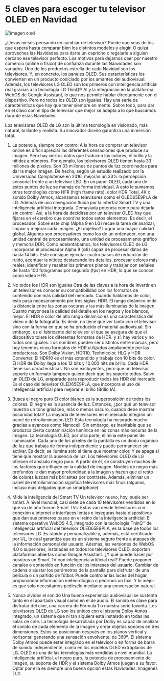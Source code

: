 # 5 claves para escoger tu televisor OLED en Navidad
![imagen oled]({{site.baseurl}}/assets/img/oled.jpg)

¿Llevas meses pensando en cambiar de televisor? Puede que seas de los que espera hasta comparar bien los distintos modelos y elegir. O quizá aproveches las Navidades para darte un capricho o regalarle a alguien cercano ese televisor perfecto. Los motivos para dejarnos caer por nuestro comercio (online o físico) de confianza durante las Naavidades son variados.
Uno de los productos estrella de cada Navidad son los televisores. Y, en concreto, los paneles OLED. Sus características los convierten en un producto codiciado por los amantes del audiovisual. Además, los televisores LG OLED son los primeros con inteligencia artificial real gracias a la tecnología LG ThinQ® AI y la integración en la plataforma WebOS de Google Assistant, lo que nos permite hablar directamente con el dispositivo.
Pero no todos los OLED son iguales. Hay una serie de características que hay que tener siempre en mente. Sobre todo, para dar en el clavo con el tipo de televisor que mejor se adapta a lo que buscamos durante estas Navidades.
 
 
Los televisores OLED de LG son la última tecnología en visionado, más natural, brillante y realista. Su innovador diseño garantiza una inmersión total.
1. La potencia, siempre con control
A la hora de comprar un televisor online es difícil apreciar las diferentes sensaciones que produce su imagen. Pero hay ciertos datos que traducen los colores, el brillo y la nitidez a números. Por ejemplo, los televisores OLED tienen hasta 33 millones de píxeles. Son 33 millones de puntos de luz coordinados para dar la mejor imagen. De hecho, según un estudio realizado por la Universidad Complutense en 2016, mejoran un 33% la percepción sensorial frente a un televisor LED.
En un panel OLED, cada uno de estos puntos de luz se maneja de forma individual. A esto le sumamos otras tecnologías como HFR (high frame rate), color HDR Total, 4K o sonido Dolby Atmos, alcanzamos televisores como el OLED65E9PLA de LG. Además de una navegación fluida por la interfaz Smart TV y una inteligencia artificial integrada. Demasiada potencia como para dejarla sin control.
Así, a la hora de decidirse por un televisor OLED hay que fijarse en el cerebro que coordina todos estos elementos. Es decir, el procesador. Sobre este chip (Alpha 9 en LG) recae la tarea de analizar, limpiar y mejorar cada imagen. ¿El objetivo? Lograr una mayor calidad global. Algunos son procesadores como los de un ordenador, con una unidad central de procesamiento, una unidad de procesamiento gráfico y memoria DDR.
Como adelantábamos, los televisores OLED de LG incorporan el procesador Alpha 9 (α9) capaz de procesar datos de hasta 14 bits. Este consigue ejecutar cuatro pasos de reducción de ruido, acentuar la nitidez destacando los detalles, procesar colores más reales, identificar y resaltar los primeros planos y trabajar con señales de hasta 100 fotogramas por segundo (fps) en HDR, lo que se conoce como vídeo HFR.
2. No todos los HDR son iguales
Otra de las claves a la hora de invertir en un televisor es conocer su compatibilidad con los formatos de contenido con más calidad del mercado. Cuando hablamos de color, esto pasa necesariamente por tres siglas: HDR. El rango dinámico mide la distancia entre las zonas oscuras y las más iluminadas de la imagen. Cuanto mayor sea la calidad del detalle en los negros y los blancos, mejor.
El HDR o color de alto rango dinámico es una característica del vídeo o de la fotografía. Es decir, no tiene que ver tanto con el televisor sino con la forma en que se ha producido el material audiovisual. Sin embargo, es el fabricante del televisor el que se asegura de que el dispositivo tolere los diferentes formatos de HDR. y sí, hay varios y no todos son iguales.
Los nombres pueden ser distintos entre marcas, pero hoy tenemos cinco formatos de HDR utilizados ampliamente por las productoras. Son Dolby Vision, HDR10, Technicolor, HLG y HDR Converter. El HDR10 es el más extendido y trabaja con 10 bits de color. El HDR de Dolby llega a los 12 bits y 10.000 nits de brillo. Cada HDR tiene sus características. No son excluyentes, pero que un televisor soporte un formato tampoco quiere decir que los soporte todos. Salvo un OLED de LG, preparado para reproducir todos los HDR del mercado. Es el caso del televisor OLED65E9PLA, que incorpora el uso de inteligencia artificial para mejorar el brillo (Brillo IA).
3. Busca el negro puro
El color blanco es la superposición de todos los colores. El negro es la ausencia de luz. Entonces, ¿por qué un televisor muestra un tono grisáceo, más o menos oscuro, cuando debe mostrar oscuridad total? La mayoría de televisores en el mercado integran un panel de retroiluminación LED. Esta tecnología ha mejorado mucho gracias a avances como Nanocell.
Sin embargo, es inevitable que se produzca cierta contaminación lumínica en las zonas más oscuras de la imagen. La tecnología OLED, por otra parte, elimina este panel de iluminación. Cada uno de los píxeles de la pantalla es un diodo orgánico de luz que trabaja de forma independiente y puede permanecer sin activar. Es decir, se ilumina solo si tiene que mostrar color. Y se apaga si tiene que mostrar la ausencia de luz.
Los televisores OLED de LG ofrecen el ansiado negro puro. A partir de él, se construyen muchos de los factores que influyen en la calidad de imagen. Niveles de negro más profundos le dan mayor profundidad a la imagen y hacen que el resto de colores luzcan más brillantes por contraste. Además, eliminar un panel de retroiluminación significa televisores más finos (algunos, incluso más delgados que un smartphone).
4. Mide la inteligencia del Smart TV
Un televisor nuevo, hoy, suele ser smart. A nivel mundial, casi siete de cada 10 televisores vendidos en lo que va de año fueron Smart TVs. Estos van desde televisores con conexión a internet e interfaces lentas e inseguras hasta dispositivos que dan sus primeros pasos en el reino de la inteligencia artificial.
El sistema operativo WebOS 4.5, integrado con la tecnología ThinQ™ de inteligencia artificial del televisor OLED65E9PLA, es la base de todos los televisores LG. Es rápido y personalizable y, además, está certificado por UL, lo cual garantiza que es un sistema seguro frente a ataques de la información personal del usuario. Además, las versiones de WebOS 4.0 o superiores, instaladas en todos los televisores OLED, soportan plataformas abiertas como Google Assistant.
¿Y qué puede hacer por nosotros un Smart TV con inteligencia artificial real? Puede proponer canales o contenido en función de los intereses del usuario. Cambiar de cadena o ajustar los parámetros de la pantalla para disfrutar de una película o un partido de fútbol. Puede controlar las luces del hogar, proporcionar información meteorológica o pedirnos un taxi. Y lo mejor es que solo necesitamos pedírselo mediante una conversación natural.
 
5. Nunca olvides el sonido
Una buena experiencia audiovisual se sustenta tanto en el apartado visual como en el de audio. El sonido es clave para disfrutar del cine, una carrera de Fórmula 1 o nuestra serie favorita. Los televisores OLED de LG son los únicos con el sistema Dolby Atmos integrado, un sistema que ni tan siquiera está instalado en todas las salas de cine.
La tecnología desarrollada por Dolby es capaz de analizar el sonido de cada elemento de la imagen y crear objetos sonoros en tres dimensiones. Estos se posicionan después en los planos vertical y horizontal generando una sensación envolvente, de 360º. El sistema Dolby Atmos puede estar integrado en el televisor o en forma de barra de sonido independiente, como en los modelos OLED extraplanos de LG.
OLED es una de las tecnologías más vendidas a nivel mundial. La inteligencia artificial, el negro puro, la potencia de procesamiento de imagen, su soporte de HDR y el sistema Dolby Atmos juegan a su favor. Optar por ella es siempre una buena opción estas Navidades.
Imágenes | LG

